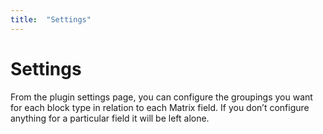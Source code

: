 ```yaml
---
title:  "Settings"
---
```


# Settings

From the plugin settings page, you can configure the groupings you want for each block type in relation to each Matrix field. If you don’t configure anything for a particular field it will be left alone.
